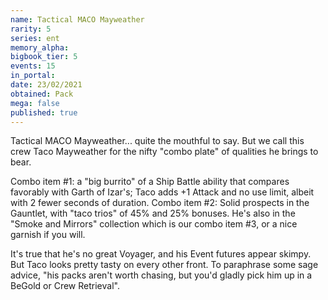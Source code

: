 ```yaml
---
name: Tactical MACO Mayweather
rarity: 5
series: ent
memory_alpha:
bigbook_tier: 5
events: 15
in_portal:
date: 23/02/2021
obtained: Pack
mega: false
published: true
---
```


Tactical MACO Mayweather... quite the mouthful to say. But we call this crew Taco Mayweather for the nifty "combo plate" of qualities he brings to bear.

Combo item #1: a "big burrito" of a Ship Battle ability that compares favorably with Garth of Izar's; Taco adds +1 Attack and no use limit, albeit with 2 fewer seconds of duration. Combo item #2: Solid prospects in the Gauntlet, with "taco trios" of 45% and 25% bonuses. He's also in the "Smoke and Mirrors" collection which is our combo item #3, or a nice garnish if you will.

It's true that he's no great Voyager, and his Event futures appear skimpy. But Taco looks pretty tasty on every other front. To paraphrase some sage advice, "his packs aren't worth chasing, but you'd gladly pick him up in a BeGold or Crew Retrieval".
